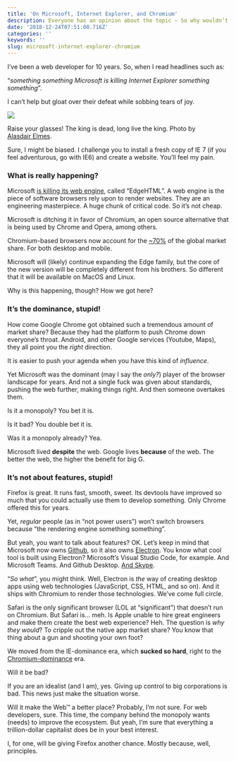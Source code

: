```yaml
---
title: 'On Microsoft, Internet Explorer, and Chromium'
description: Everyone has an opinion about the topic — So why wouldn’t I?
date: '2018-12-24T07:51:00.716Z'
categories: ''
keywords: ''
slug: microsoft-internet-explorer-chromium
---
```


I’ve been a web developer for 10 years. So, when I read headlines such as:

“_something something Microsoft is killing Internet Explorer something something_”.

I can’t help but gloat over their defeat while sobbing tears of joy.

![](https://cdn-images-1.medium.com/max/1200/1*DU5eCm4b7PTIrJtaN58Uhw.jpeg)

Raise your glasses! The king is dead, long live the king. Photo by [Alasdair Elmes](https://unsplash.com/photos/ULHxWq8reao?utm_source=unsplash&utm_medium=referral&utm_content=creditCopyText).

Sure, I might be biased. I challenge you to install a fresh copy of IE 7 (if you feel adventurous, go with IE6) and create a website. You’ll feel my pain.

### What is really happening?

Microsoft [is killing its web engine](https://blogs.windows.com/windowsexperience/2018/12/06/microsoft-edge-making-the-web-better-through-more-open-source-collaboration/), called “EdgeHTML”. A web engine is the piece of software browsers rely upon to render websites. They are an engineering masterpiece. A huge chunk of critical code. So it’s not cheap.

Microsoft is ditching it in favor of Chromium, an open source alternative that is being used by Chrome and Opera, among others.

Chromium-based browsers now account for the [~70%](http://gs.statcounter.com/browser-market-share) of the global market share. For both desktop and mobile.

Microsoft will (likely) continue expanding the Edge family, but the core of the new version will be completely different from his brothers. So different that it will be available on MacOS and Linux.

Why is this happening, though? How we got here?

### It’s the dominance, stupid!

How come Google Chrome got obtained such a tremendous amount of market share? Because they had the platform to push Chrome down everyone’s throat. Android, and other Google services (Youtube, Maps), they all point you the _right_ direction.

It is easier to push your agenda when you have this kind of _influence_.

Yet Microsoft was the dominant (may I say the _only?_) player of the browser landscape for years. And not a single fuck was given about standards, pushing the web further, making things right. And then someone overtakes them.

Is it a monopoly? You bet it is.

Is it bad? You double bet it is.

Was it a monopoly already? Yea.

Microsoft lived **despite** the web. Google lives **because** of the web. The better the web, the higher the benefit for big G.

### It’s not about features, stupid!

Firefox is great. It runs fast, smooth, sweet. Its devtools have improved so much that you could actually use them to develop something. Only Chrome offered this for years.

Yet, _regular_ people (as in “not power users”) won’t switch browsers because “the rendering engine something something”.

But yeah, you want to talk about features? OK. Let’s keep in mind that Microsoft now owns [Github](https://news.microsoft.com/2018/06/04/microsoft-to-acquire-github-for-7-5-billion/), so it also owns [Electron](https://electronjs.org/). You know what cool tool is built using Electron? Microsoft’s Visual Studio Code, for example. And Microsoft Teams. And Github Desktop. [And Skype](https://www.wired.com/2011/05/microsoft-buys-skype-2/).

“_So what_”, you might think. Well, Electron is _the_ way of creating desktop apps using web technologies (JavaScript, CSS, HTML, and so on). And it ships with Chromium to render those technologies. We’ve come full circle.

Safari is the only significant browser (LOL at “significant”) that doesn’t run on Chromium. But Safari is… meh. Is Apple unable to hire great engineers and make them create the best web experience? Heh. The question is _why they would_? To cripple out the native app market share? You know that thing about a gun and shooting your own foot?

We moved from the IE-dominance era, which **sucked so hard**, right to the [Chromium-dominance](https://blog.mozilla.org/blog/2018/12/06/goodbye-edge/) era.

Will it be bad?

If you are an idealist (and I am), yes. Giving up control to big corporations is bad. This news just make the situation worse.

Will it make the Web™ a better place? Probably, I’m not sure. For web developers, sure. This time, the company behind the monopoly wants (needs) to improve the ecosystem. But yeah, I’m sure that everything a trillion-dollar capitalist does be in your best interest.

I, for one, will be giving Firefox another chance. Mostly because, well, principles.
